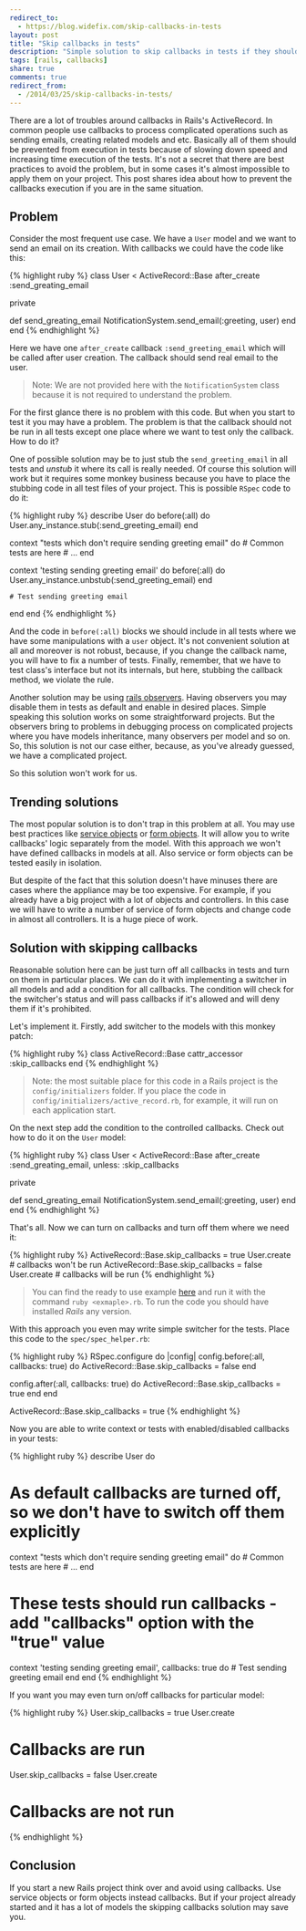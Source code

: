 ```yaml
---
redirect_to:
  - https://blog.widefix.com/skip-callbacks-in-tests
layout: post
title: "Skip callbacks in tests"
description: "Simple solution to skip callbacks in tests if they should not be run there. The solution is for Rails ActiveRecord."
tags: [rails, callbacks]
share: true
comments: true
redirect_from:
  - /2014/03/25/skip-callbacks-in-tests/
---
```



There are a lot of troubles around callbacks in Rails's ActiveRecord. In common people use callbacks to process complicated operations such as sending emails, creating related models and etc. Basically all of them should be prevented from execution in tests because of slowing down speed and increasing time execution of the tests. It's not a secret that there are best practices to avoid the problem, but in some cases it's almost impossible to apply them on your project.
This post shares idea about how to prevent the callbacks execution if you are in the same situation.


## Problem

Consider the most frequent use case. We have a `User` model and we want to send an email on its creation. With callbacks we could have the code like this:

{% highlight ruby %}
class User < ActiveRecord::Base
  after_create :send_greating_email

  private

  def send_greating_email
    NotificationSystem.send_email(:greeting, user)
  end
end
{% endhighlight %}

Here we have one `after_create` callback `:send_greeting_email` which will be called after user creation. The callback should send real email to the user.

> Note: We are not provided here with the `NotificationSystem` class because it is not required to understand the problem.

For the first glance there is no problem with this code. But when you start to test it you may have a problem. The problem is that the callback should not be run in all tests except one place where we want to test only the callback. How to do it?

One of possible solution may be to just stub the `send_greeting_email` in all tests and *unstub* it where its call is really needed. Of course this solution will work but it requires some monkey business because you have to place the stubbing code in all test files of your project. This is possible `RSpec` code to do it:

{% highlight ruby %}
describe User do
  before(:all) do
    User.any_instance.stub(:send_greeting_email)
  end

  context "tests which don't require sending greeting email" do
    # Common tests are here
    # ...
  end

  context 'testing sending greeting email' do
    before(:all) do
      User.any_instance.unbstub(:send_greeting_email)
    end

    # Test sending greeting email
  end
end
{% endhighlight %}

And the code in `before(:all)` blocks we should include in all tests where we have some manipulations with a `user` object. It's not convenient solution at all and moreover is not robust, because, if you change the callback name, you will have to fix a number of tests. Finally, remember, that we have to test class's interface but not its internals, but here, stubbing the callback method, we violate the rule.

Another solution may be using [rails observers](https://github.com/rails/rails-observers). Having observers you may disable them in tests as default and enable in desired places. Simple speaking this solution works on some straightforward projects. But the observers bring to problems in debugging process on complicated projects where you have models inheritance, many observers per model and so on. So, this solution is not our case either, because, as you've already guessed, we have a complicated project.

So this solution won't work for us.

## Trending solutions

The most popular solution is to don't trap in this problem at all. You may use best practices like [service objects](http://blog.codeclimate.com/blog/2012/10/17/7-ways-to-decompose-fat-activerecord-models/) or [form objects](http://blog.codeclimate.com/blog/2012/10/17/7-ways-to-decompose-fat-activerecord-models/). It will allow you to write callbacks' logic separately from the model. With this approach we won't have defined callbacks in models at all. Also service or form objects can be tested easily in isolation.

But despite of the fact that this solution doesn't have minuses there are cases where the appliance may be too expensive. For example, if you already have a big project with a lot of objects and controllers. In this case we will have to write a number of service of form objects and change code in almost all controllers. It is a huge piece of work.

## Solution with skipping callbacks

Reasonable solution here can be just turn off all callbacks in tests and turn on them in particular places. We can do it with implementing a switcher in all models and add a condition for all callbacks. The condition will check for the switcher's status and will pass callbacks if it's allowed and will deny them if it's prohibited.

Let's implement it. Firstly, add switcher to the models with this monkey patch:

{% highlight ruby %}
class ActiveRecord::Base
  cattr_accessor :skip_callbacks
end
{% endhighlight %}

> Note: the most suitable place for this code in a Rails project is the `config/initializers` folder. If you place the code in `config/initializers/active_record.rb`, for example, it will run on each application start.

On the next step add the condition to the controlled callbacks. Check out how to do it on the `User` model:

{% highlight ruby %}
class User < ActiveRecord::Base
  after_create :send_greating_email, unless: :skip_callbacks

  private

  def send_greating_email
    NotificationSystem.send_email(:greeting, user)
  end
end
{% endhighlight %}

That's all. Now we can turn on callbacks and turn off them where we need it:

{% highlight ruby %}
ActiveRecord::Base.skip_callbacks = true
User.create # callbacks won't be run
ActiveRecord::Base.skip_callbacks = false
User.create # callbacks will be run
{% endhighlight %}

> You can find the ready to use example [here](https://gist.github.com/ka8725/9767340) and run it with the command `ruby <exmaple>.rb`. To run the code you should have installed *Rails* any version.

With this approach you even may write simple switcher for the tests. Place this code to the `spec/spec_helper.rb`:

{% highlight ruby %}
RSpec.configure do |config|
  config.before(:all, callbacks: true) do
    ActiveRecord::Base.skip_callbacks = false
  end

  config.after(:all, callbacks: true) do
    ActiveRecord::Base.skip_callbacks = true
  end
end


ActiveRecord::Base.skip_callbacks = true
{% endhighlight %}

Now you are able to write context or tests with enabled/disabled callbacks in your tests:

{% highlight ruby %}
describe User do
  # As default callbacks are turned off, so we don't have to switch off them explicitly
  context "tests which don't require sending greeting email" do
    # Common tests are here
    # ...
  end

  # These tests should run callbacks - add "callbacks" option with the "true" value
  context 'testing sending greeting email', callbacks: true do
    # Test sending greeting email
  end
end
{% endhighlight %}

If you want you may even turn on/off callbacks for particular model:

{% highlight ruby %}
User.skip_callbacks = true
User.create
# Callbacks are run
User.skip_callbacks = false
User.create
# Callbacks are not run
{% endhighlight %}

## Conclusion

If you start a new Rails project think over and avoid using callbacks. Use service objects or form objects instead callbacks. But if your project already started and it has a lot of models the skipping callbacks solution may save you.
